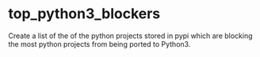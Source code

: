 # top_python3_blockers
Create a list of the of the python projects stored in pypi which are blocking the most python projects from being ported to Python3.
